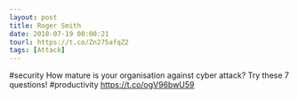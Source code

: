 ```yaml
---
layout: post
title: Roger Smith
date: 2018-07-19 00:00:21
tourl: https://t.co/Zn275afqZ2
tags: [Attack]
---
```

#security How mature is your organisation against cyber attack? Try these 7 questions!  #productivity https://t.co/ogV96bwU59